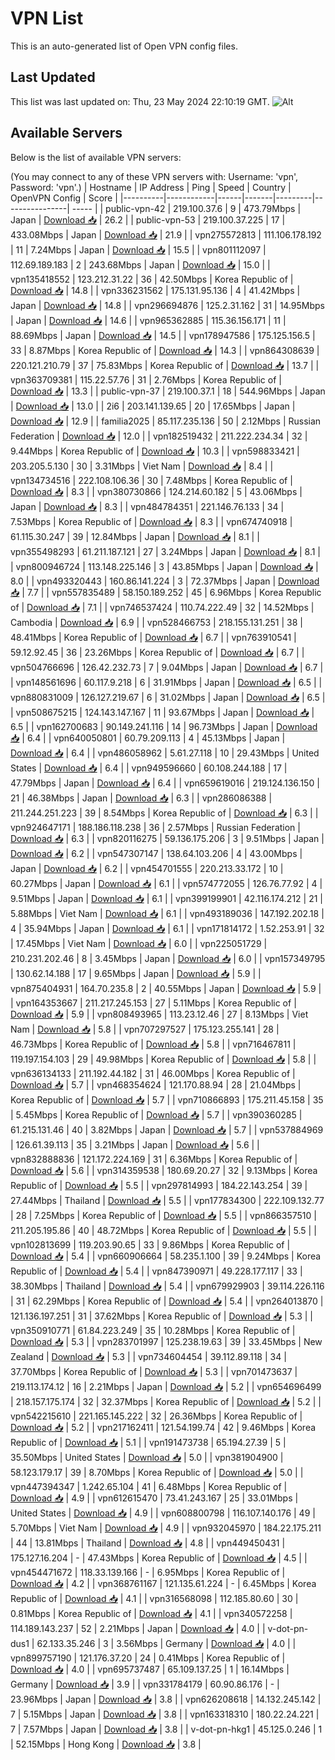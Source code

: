 # VPN List

This is an auto-generated list of Open VPN config files.

## Last Updated

This list was last updated on: Thu, 23 May 2024 22:10:19 GMT.
![Alt](https://repobeats.axiom.co/api/embed/186b98318ef1479477931607c1ad7d823f12451f.svg "Repobeats analytics image")

## Available Servers

Below is the list of available VPN servers:

(You may connect to any of these VPN servers with: Username: 'vpn', Password: 'vpn'.)
| Hostname | IP Address | Ping | Speed | Country | OpenVPN Config | Score |
|----------|------------|------|-------|---------|----------------| ----- |
| public-vpn-42 | 219.100.37.6 | 9 | 473.79Mbps | Japan | [Download 📥](./configs/server_0_JP.ovpn) | 26.2 |
| public-vpn-53 | 219.100.37.225 | 17 | 433.08Mbps | Japan | [Download 📥](./configs/server_1_JP.ovpn) | 21.9 |
| vpn275572813 | 111.106.178.192 | 11 | 7.24Mbps | Japan | [Download 📥](./configs/server_2_JP.ovpn) | 15.5 |
| vpn801112097 | 112.69.189.183 | 2 | 243.68Mbps | Japan | [Download 📥](./configs/server_3_JP.ovpn) | 15.0 |
| vpn135418552 | 123.212.31.22 | 36 | 42.50Mbps | Korea Republic of | [Download 📥](./configs/server_4_KR.ovpn) | 14.8 |
| vpn336231562 | 175.131.95.136 | 4 | 41.42Mbps | Japan | [Download 📥](./configs/server_5_JP.ovpn) | 14.8 |
| vpn296694876 | 125.2.31.162 | 31 | 14.95Mbps | Japan | [Download 📥](./configs/server_6_JP.ovpn) | 14.6 |
| vpn965362885 | 115.36.156.171 | 11 | 88.69Mbps | Japan | [Download 📥](./configs/server_7_JP.ovpn) | 14.5 |
| vpn178947586 | 175.125.156.5 | 33 | 8.87Mbps | Korea Republic of | [Download 📥](./configs/server_8_KR.ovpn) | 14.3 |
| vpn864308639 | 220.121.210.79 | 37 | 75.83Mbps | Korea Republic of | [Download 📥](./configs/server_9_KR.ovpn) | 13.7 |
| vpn363709381 | 115.22.57.76 | 31 | 2.76Mbps | Korea Republic of | [Download 📥](./configs/server_10_KR.ovpn) | 13.3 |
| public-vpn-37 | 219.100.37.1 | 18 | 544.96Mbps | Japan | [Download 📥](./configs/server_11_JP.ovpn) | 13.0 |
| 2i6 | 203.141.139.65 | 20 | 17.65Mbps | Japan | [Download 📥](./configs/server_12_JP.ovpn) | 12.9 |
| familia2025 | 85.117.235.136 | 50 | 2.12Mbps | Russian Federation | [Download 📥](./configs/server_13_RU.ovpn) | 12.0 |
| vpn182519432 | 211.222.234.34 | 32 | 9.44Mbps | Korea Republic of | [Download 📥](./configs/server_14_KR.ovpn) | 10.3 |
| vpn598833421 | 203.205.5.130 | 30 | 3.31Mbps | Viet Nam | [Download 📥](./configs/server_15_VN.ovpn) | 8.4 |
| vpn134734516 | 222.108.106.36 | 30 | 7.48Mbps | Korea Republic of | [Download 📥](./configs/server_16_KR.ovpn) | 8.3 |
| vpn380730866 | 124.214.60.182 | 5 | 43.06Mbps | Japan | [Download 📥](./configs/server_17_JP.ovpn) | 8.3 |
| vpn484784351 | 221.146.76.133 | 34 | 7.53Mbps | Korea Republic of | [Download 📥](./configs/server_18_KR.ovpn) | 8.3 |
| vpn674740918 | 61.115.30.247 | 39 | 12.84Mbps | Japan | [Download 📥](./configs/server_19_JP.ovpn) | 8.1 |
| vpn355498293 | 61.211.187.121 | 27 | 3.24Mbps | Japan | [Download 📥](./configs/server_20_JP.ovpn) | 8.1 |
| vpn800946724 | 113.148.225.146 | 3 | 43.85Mbps | Japan | [Download 📥](./configs/server_21_JP.ovpn) | 8.0 |
| vpn493320443 | 160.86.141.224 | 3 | 72.37Mbps | Japan | [Download 📥](./configs/server_22_JP.ovpn) | 7.7 |
| vpn557835489 | 58.150.189.252 | 45 | 6.96Mbps | Korea Republic of | [Download 📥](./configs/server_23_KR.ovpn) | 7.1 |
| vpn746537424 | 110.74.222.49 | 32 | 14.52Mbps | Cambodia | [Download 📥](./configs/server_24_KH.ovpn) | 6.9 |
| vpn528466753 | 218.155.131.251 | 38 | 48.41Mbps | Korea Republic of | [Download 📥](./configs/server_25_KR.ovpn) | 6.7 |
| vpn763910541 | 59.12.92.45 | 36 | 23.26Mbps | Korea Republic of | [Download 📥](./configs/server_26_KR.ovpn) | 6.7 |
| vpn504766696 | 126.42.232.73 | 7 | 9.04Mbps | Japan | [Download 📥](./configs/server_27_JP.ovpn) | 6.7 |
| vpn148561696 | 60.117.9.218 | 6 | 31.91Mbps | Japan | [Download 📥](./configs/server_28_JP.ovpn) | 6.5 |
| vpn880831009 | 126.127.219.67 | 6 | 31.02Mbps | Japan | [Download 📥](./configs/server_29_JP.ovpn) | 6.5 |
| vpn508675215 | 124.143.147.167 | 11 | 93.67Mbps | Japan | [Download 📥](./configs/server_30_JP.ovpn) | 6.5 |
| vpn162700683 | 90.149.241.116 | 14 | 96.73Mbps | Japan | [Download 📥](./configs/server_31_JP.ovpn) | 6.4 |
| vpn640050801 | 60.79.209.113 | 4 | 45.13Mbps | Japan | [Download 📥](./configs/server_32_JP.ovpn) | 6.4 |
| vpn486058962 | 5.61.27.118 | 10 | 29.43Mbps | United States | [Download 📥](./configs/server_33_US.ovpn) | 6.4 |
| vpn949596660 | 60.108.244.188 | 17 | 47.79Mbps | Japan | [Download 📥](./configs/server_34_JP.ovpn) | 6.4 |
| vpn659619016 | 219.124.136.150 | 21 | 46.38Mbps | Japan | [Download 📥](./configs/server_35_JP.ovpn) | 6.3 |
| vpn286086388 | 211.244.251.223 | 39 | 8.54Mbps | Korea Republic of | [Download 📥](./configs/server_36_KR.ovpn) | 6.3 |
| vpn924647171 | 188.186.118.238 | 36 | 2.57Mbps | Russian Federation | [Download 📥](./configs/server_37_RU.ovpn) | 6.3 |
| vpn820116275 | 59.136.175.206 | 3 | 9.51Mbps | Japan | [Download 📥](./configs/server_38_JP.ovpn) | 6.2 |
| vpn547307147 | 138.64.103.206 | 4 | 43.00Mbps | Japan | [Download 📥](./configs/server_39_JP.ovpn) | 6.2 |
| vpn454701555 | 220.213.33.172 | 10 | 60.27Mbps | Japan | [Download 📥](./configs/server_40_JP.ovpn) | 6.1 |
| vpn574772055 | 126.76.77.92 | 4 | 9.51Mbps | Japan | [Download 📥](./configs/server_41_JP.ovpn) | 6.1 |
| vpn399199901 | 42.116.174.212 | 21 | 5.88Mbps | Viet Nam | [Download 📥](./configs/server_42_VN.ovpn) | 6.1 |
| vpn493189036 | 147.192.202.18 | 4 | 35.94Mbps | Japan | [Download 📥](./configs/server_43_JP.ovpn) | 6.1 |
| vpn171814172 | 1.52.253.91 | 32 | 17.45Mbps | Viet Nam | [Download 📥](./configs/server_44_VN.ovpn) | 6.0 |
| vpn225051729 | 210.231.202.46 | 8 | 3.45Mbps | Japan | [Download 📥](./configs/server_45_JP.ovpn) | 6.0 |
| vpn157349795 | 130.62.14.188 | 17 | 9.65Mbps | Japan | [Download 📥](./configs/server_46_JP.ovpn) | 5.9 |
| vpn875404931 | 164.70.235.8 | 2 | 40.55Mbps | Japan | [Download 📥](./configs/server_47_JP.ovpn) | 5.9 |
| vpn164353667 | 211.217.245.153 | 27 | 5.11Mbps | Korea Republic of | [Download 📥](./configs/server_48_KR.ovpn) | 5.9 |
| vpn808493965 | 113.23.12.46 | 27 | 8.13Mbps | Viet Nam | [Download 📥](./configs/server_49_VN.ovpn) | 5.8 |
| vpn707297527 | 175.123.255.141 | 28 | 46.73Mbps | Korea Republic of | [Download 📥](./configs/server_50_KR.ovpn) | 5.8 |
| vpn716467811 | 119.197.154.103 | 29 | 49.98Mbps | Korea Republic of | [Download 📥](./configs/server_51_KR.ovpn) | 5.8 |
| vpn636134133 | 211.192.44.182 | 31 | 46.00Mbps | Korea Republic of | [Download 📥](./configs/server_52_KR.ovpn) | 5.7 |
| vpn468354624 | 121.170.88.94 | 28 | 21.04Mbps | Korea Republic of | [Download 📥](./configs/server_53_KR.ovpn) | 5.7 |
| vpn710866893 | 175.211.45.158 | 35 | 5.45Mbps | Korea Republic of | [Download 📥](./configs/server_54_KR.ovpn) | 5.7 |
| vpn390360285 | 61.215.131.46 | 40 | 3.82Mbps | Japan | [Download 📥](./configs/server_55_JP.ovpn) | 5.7 |
| vpn537884969 | 126.61.39.113 | 35 | 3.21Mbps | Japan | [Download 📥](./configs/server_56_JP.ovpn) | 5.6 |
| vpn832888836 | 121.172.224.169 | 31 | 6.36Mbps | Korea Republic of | [Download 📥](./configs/server_57_KR.ovpn) | 5.6 |
| vpn314359538 | 180.69.20.27 | 32 | 9.13Mbps | Korea Republic of | [Download 📥](./configs/server_58_KR.ovpn) | 5.5 |
| vpn297814993 | 184.22.143.254 | 39 | 27.44Mbps | Thailand | [Download 📥](./configs/server_59_TH.ovpn) | 5.5 |
| vpn177834300 | 222.109.132.77 | 28 | 7.25Mbps | Korea Republic of | [Download 📥](./configs/server_60_KR.ovpn) | 5.5 |
| vpn866357510 | 211.205.195.86 | 40 | 48.72Mbps | Korea Republic of | [Download 📥](./configs/server_61_KR.ovpn) | 5.5 |
| vpn102813699 | 119.203.90.65 | 33 | 9.86Mbps | Korea Republic of | [Download 📥](./configs/server_62_KR.ovpn) | 5.4 |
| vpn660906664 | 58.235.1.100 | 39 | 9.24Mbps | Korea Republic of | [Download 📥](./configs/server_63_KR.ovpn) | 5.4 |
| vpn847390971 | 49.228.177.117 | 33 | 38.30Mbps | Thailand | [Download 📥](./configs/server_64_TH.ovpn) | 5.4 |
| vpn679929903 | 39.114.226.116 | 31 | 62.29Mbps | Korea Republic of | [Download 📥](./configs/server_65_KR.ovpn) | 5.4 |
| vpn264013870 | 121.136.197.251 | 31 | 37.62Mbps | Korea Republic of | [Download 📥](./configs/server_66_KR.ovpn) | 5.3 |
| vpn350910771 | 61.84.223.249 | 35 | 10.28Mbps | Korea Republic of | [Download 📥](./configs/server_67_KR.ovpn) | 5.3 |
| vpn283701997 | 125.238.19.63 | 39 | 33.45Mbps | New Zealand | [Download 📥](./configs/server_68_NZ.ovpn) | 5.3 |
| vpn734604454 | 39.112.89.118 | 34 | 37.70Mbps | Korea Republic of | [Download 📥](./configs/server_69_KR.ovpn) | 5.3 |
| vpn701473637 | 219.113.174.12 | 16 | 2.21Mbps | Japan | [Download 📥](./configs/server_70_JP.ovpn) | 5.2 |
| vpn654696499 | 218.157.175.174 | 32 | 32.37Mbps | Korea Republic of | [Download 📥](./configs/server_71_KR.ovpn) | 5.2 |
| vpn542215610 | 221.165.145.222 | 32 | 26.36Mbps | Korea Republic of | [Download 📥](./configs/server_72_KR.ovpn) | 5.2 |
| vpn217162411 | 121.54.199.74 | 42 | 9.46Mbps | Korea Republic of | [Download 📥](./configs/server_73_KR.ovpn) | 5.1 |
| vpn191473738 | 65.194.27.39 | 5 | 35.50Mbps | United States | [Download 📥](./configs/server_74_US.ovpn) | 5.0 |
| vpn381904900 | 58.123.179.17 | 39 | 8.70Mbps | Korea Republic of | [Download 📥](./configs/server_75_KR.ovpn) | 5.0 |
| vpn447394347 | 1.242.65.104 | 41 | 6.48Mbps | Korea Republic of | [Download 📥](./configs/server_76_KR.ovpn) | 4.9 |
| vpn612615470 | 73.41.243.167 | 25 | 33.01Mbps | United States | [Download 📥](./configs/server_77_US.ovpn) | 4.9 |
| vpn608800798 | 116.107.140.176 | 49 | 5.70Mbps | Viet Nam | [Download 📥](./configs/server_78_VN.ovpn) | 4.9 |
| vpn932045970 | 184.22.175.211 | 44 | 13.81Mbps | Thailand | [Download 📥](./configs/server_79_TH.ovpn) | 4.8 |
| vpn449450431 | 175.127.16.204 | - | 47.43Mbps | Korea Republic of | [Download 📥](./configs/server_80_KR.ovpn) | 4.5 |
| vpn454471672 | 118.33.139.166 | - | 6.95Mbps | Korea Republic of | [Download 📥](./configs/server_81_KR.ovpn) | 4.2 |
| vpn368761167 | 121.135.61.224 | - | 6.45Mbps | Korea Republic of | [Download 📥](./configs/server_82_KR.ovpn) | 4.1 |
| vpn316568098 | 112.185.80.60 | 30 | 0.81Mbps | Korea Republic of | [Download 📥](./configs/server_83_KR.ovpn) | 4.1 |
| vpn340572258 | 114.189.143.237 | 52 | 2.21Mbps | Japan | [Download 📥](./configs/server_84_JP.ovpn) | 4.0 |
| v-dot-pn-dus1 | 62.133.35.246 | 3 | 3.56Mbps | Germany | [Download 📥](./configs/server_85_DE.ovpn) | 4.0 |
| vpn899757190 | 121.176.37.20 | 24 | 0.41Mbps | Korea Republic of | [Download 📥](./configs/server_86_KR.ovpn) | 4.0 |
| vpn695737487 | 65.109.137.25 | 1 | 16.14Mbps | Germany | [Download 📥](./configs/server_87_DE.ovpn) | 3.9 |
| vpn331784179 | 60.90.86.176 | - | 23.96Mbps | Japan | [Download 📥](./configs/server_88_JP.ovpn) | 3.8 |
| vpn626208618 | 14.132.245.142 | 7 | 5.15Mbps | Japan | [Download 📥](./configs/server_89_JP.ovpn) | 3.8 |
| vpn163318310 | 180.22.24.221 | 7 | 7.57Mbps | Japan | [Download 📥](./configs/server_90_JP.ovpn) | 3.8 |
| v-dot-pn-hkg1 | 45.125.0.246 | 1 | 52.15Mbps | Hong Kong | [Download 📥](./configs/server_91_HK.ovpn) | 3.8 |
